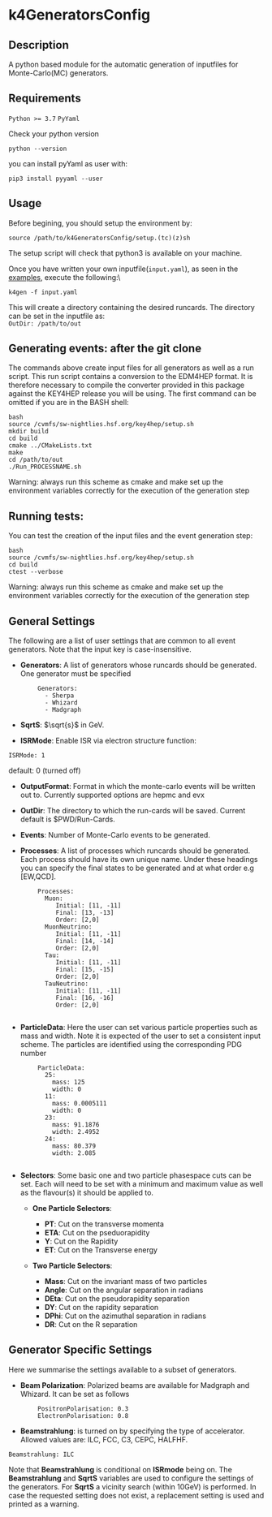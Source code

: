 # k4GeneratorsConfig

## Description
A python based module for the automatic generation of inputfiles for  Monte-Carlo(MC) generators.

## Requirements
`Python >= 3.7`
`PyYaml`

Check your python version
```
python --version
```

you can install pyYaml as user with:
```
pip3 install pyyaml --user
```

## Usage
Before begining, you should setup the environment by:
```
source /path/to/k4GeneratorsConfig/setup.(tc)(z)sh
```
The setup script will check that python3 is available on your machine.

Once you have written your own inputfile(`input.yaml`), as seen in the [examples](https://github.com/key4hep/k4GeneratorsConfig/tree/main/examples), execute the following:\

`k4gen -f input.yaml`

This will create a directory containing the desired runcards. The directory can be set in the inputfile as:\
`OutDir: /path/to/out`

## Generating events: after the git clone
The commands above create input files for all generators as well as a run script. This run script contains a conversion to the EDM4HEP format. It is therefore necessary to compile the converter provided in this package against the KEY4HEP release you will be using. The first command can be omitted if you are in the BASH shell:
```
bash
source /cvmfs/sw-nightlies.hsf.org/key4hep/setup.sh
mkdir build
cd build
cmake ../CMakeLists.txt
make
cd /path/to/out
./Run_PROCESSNAME.sh
```
Warning: always run this scheme as cmake and make set up the environment variables correctly for the execution of the generation step

## Running tests:
You can test the creation of the input files and the event generation step:
```
bash
source /cvmfs/sw-nightlies.hsf.org/key4hep/setup.sh
cd build
ctest --verbose
```
Warning: always run this scheme as cmake and make set up the environment variables correctly for the execution of the generation step

## General Settings
The following are a list of user settings that are common to all event generators. Note that the input key is case-insensitive.

- **Generators**: A list of generators whose runcards should be generated. One generator must be specified
```
		Generators:
		  - Sherpa
		  - Whizard
		  - Madgraph

```
- **SqrtS**: $\sqrt{s}$ in GeV.

- **ISRMode**: Enable ISR via electron structure function:
```
ISRMode: 1
```
default: 0 (turned off)

- **OutputFormat**: Format in which the monte-carlo events will be written out to. Currently supported options are hepmc and evx

- **OutDir**: The directory to which the run-cards will be saved. Current default is $PWD/Run-Cards.

- **Events**: Number of Monte-Carlo events to be generated.

- **Processes**: A list of processes which runcards should be generated. Each process should have its own unique name. Under these headings you can
				 specify the final states to be generated and at what order e.g [EW,QCD].
```
		Processes:
		  Muon:
		     Initial: [11, -11]
		     Final: [13, -13]
		     Order: [2,0]
		  MuonNeutrino:
		     Initial: [11, -11]
		     Final: [14, -14]
		     Order: [2,0]
		  Tau:
		     Initial: [11, -11]
		     Final: [15, -15]
		     Order: [2,0]
		  TauNeutrino:
		     Initial: [11, -11]
		     Final: [16, -16]
		     Order: [2,0]


```

- **ParticleData**: Here the user can set various particle properties such as mass and width. Note it is expected of the user to set a consistent input scheme.
					The particles are identified using the corresponding PDG number

```
		ParticleData:
		  25:
		    mass: 125
		    width: 0
		  11:
		    mass: 0.0005111
		    width: 0
		  23:
		    mass: 91.1876
		    width: 2.4952
		  24:
		    mass: 80.379
		    width: 2.085


```

- **Selectors**: Some basic one and two particle phasespace cuts can be set. Each will need to be set with a minimum and maximum value as well as the flavour(s)
				it should be applied to.
  - **One Particle Selectors**:
  	- **PT**: Cut on the transverse momenta
  	- **ETA**: Cut on the pseduorapidity
  	- **Y**: Cut on the Rapidity
  	- **ET**: Cut on the Transverse energy

  - **Two Particle Selectors**:
  	- **Mass**: Cut on the invariant mass of two particles
  	- **Angle**: Cut on the angular separation in radians
  	- **DEta**: Cut on the pseudorapidity separation
  	- **DY**: Cut on the rapidity separation
  	- **DPhi**: Cut on the azimuthal separation in radians
  	- **DR**: Cut on the R separation


## Generator Specific Settings
Here we summarise the settings available to a subset of generators.


- **Beam Polarization**: Polarized beams are available for Madgraph and Whizard. It can be set as follows
```
		PositronPolarisation: 0.3
		ElectronPolarisation: 0.8
```
- **Beamstrahlung**: is turned on by specifying the type of accelerator. Allowed values are: ILC, FCC, C3, CEPC, HALFHF.
```
Beamstrahlung: ILC
```
Note that **Beamstrahlung** is conditional on **ISRmode** being on. The **Beamstrahlung** and **SqrtS** variables are used to configure the settings of the generators. For **SqrtS** a vicinity search (within 10GeV) is performed. In case the requested setting does not exist, a replacement setting is used and printed as a warning.

